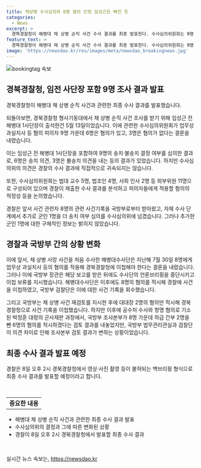 ```yaml
---
title: 채상병 수사심의위 6명 혐의 인정 임성근은 빠진 듯
categories:
  - News
excerpt: >
  경북경찰청이 해병대 채 상병 순직 사건 수사 결과를 최종 발표한다. 수사심의위원회는 9명 중 6명은 혐의 있음, 3명은 무혐의로 결론 내렸고, 임성근 전 해병대 1사단장의 혐의는 인정하기 어렵다는 의견을 내보였다. 심의 결과는 공개되지 않으며, 최종 수사 결과는 경찰이 판단할 예정이다. 사건 관련자 8명의 기록을 수사심의위로 전달하고, 추가로 군인 1명의 송치 여부도 심의될 예정이다. 경찰은 8일 오후 2시 최종 수사 결과를 발표할 예정이다.
feature_text: >
  경북경찰청이 해병대 채 상병 순직 사건 수사 결과를 최종 발표한다. 수사심의위원회는 9명 중 6명은 혐의 있음, 3명은 무혐의로 결론 내렸고, 임성근 전 해병대 1사단장의 혐의는 인정하기 어렵다는 의견을 내보였다. 심의 결과는 공개되지 않으며, 최종 수사 결과는 경찰이 판단할 예정이다. 사건 관련자 8명의 기록을 수사심의위로 전달하고, 추가로 군인 1명의 송치 여부도 심의될 예정이다. 경찰은 8일 오후 2시 최종 수사 결과를 발표할 예정이다.
image: 'https://newsdao.kr/res/images/meta/newsdao_breakingnews.jpg'
---
```


<p><img src="https://newsdao.kr/res/images/meta/newsdao_breakingnews.jpg" alt="bookingtag 속보" /></p>

<h2 data-ke-size="size26">경북경찰청, 임전 사단장 포함 9명 조사 결과 발표</h2>

<p data-ke-size="size16">경북경찰청이 해병대 채 상병 순직 사건과 관련한 최종 수사 결과를 발표했습니다. </p>

<p data-ke-size="size16">되돌아보면, 경북경찰청 형사기동대에서 채 상병 순직 사건 조사를 받기 위해 임성근 전 해병대 1사단장이 출석한건 5월 13일이었습니다. 이에 관련한 수사심의위원회가 업무상 과실치사 등 혐의 피의자 9명 가운데 6명은 혐의가 있고, 3명은 혐의가 없다는 결론을 내렸습니다. </p>

<p data-ke-size="size16">이는 임성근 전 해병대 1사단장을 포함하여 9명의 송치·불송치 결정 여부를 심의한 결과로, 6명은 송치 의견, 3명은 불송치 의견을 내는 등의 결과가 있었습니다. 하지만 수사심의위의 의견은 경찰의 수사 결과에 직접적으로 귀속되지는 않습니다. </p>

<p data-ke-size="size16">또한, 수사심의위원회는 법대 교수 5명, 법조인 4명, 사회 인사 2명 등 외부위원 11명으로 구성되어 있으며 경찰이 제출한 수사 결과를 분석하고 피의자들에게 적용할 혐의의 적정성 등을 논의했습니다. </p>

<p data-ke-size="size16">경찰은 앞서 사건 관련자 8명의 관련 사건기록을 국방부로부터 받아왔고, 자체 수사 단계에서 추가로 군인 1명을 더 송치 여부 심의를 수사심의위에 넘겼습니다. 그러나 추가한 군인 1명에 대한 구체적인 정보는 밝히지 않았습니다. </p>

<h2 data-ke-size="size26">경찰과 국방부 간의 상황 변화</h2>

<p data-ke-size="size16">이에 앞서, 채 상병 사망 사건을 처음 수사한 해병대수사단은 지난해 7월 30일 8명에게 업무상 과실치사 등의 혐의를 적용해 경북경찰청에 이첩해야 한다는 결론을 내렸습니다. 그러나 이에 국방부 장관은 해당 보고를 받은 뒤에도 수사단의 언론브리핑을 중단시키고 이첩 보류를 지시했습니다. 해병대수사단은 이후에도 8명의 혐의를 적시해 경찰에 사건을 이첩하였고, 국방부 검찰단은 이에 대한 사건 기록을 회수했습니다. </p>

<p data-ke-size="size16">그리고 국방부는 채 상병 사건 재검토를 지시한 후에 대대장 2명의 혐의만 적시해 경북경찰청으로 사건 기록을 이첩했습니다. 하지만 이후에 공수처 수사와 항명 혐의로 기소된 박정훈 대령의 군사재판 과정에서, 국방부 조사본부가 8명 가운데 하급 간부 2명을 뺀 6명의 혐의를 적시하겠다는 검토 결과를 내놓았지만, 국방부 법무관리관실과 검찰단이 의견 차이로 인해 조사본부 검토 결과가 변하는 상황이었습니다. </p>

<h2 data-ke-size="size26">최종 수사 결과 발표 예정</h2>

<p data-ke-size="size16">경찰은 8일 오후 2시 경북경찰청에서 영상·사진 촬영 등이 불허되는 백브리핑 형식으로 최종 수사 결과를 발표할 예정이라고 합니다. </p>

<p data-ke-size="size16">&nbsp;</p>

<table>
<tbody>
<tr>
<td style="text-align: center; height: 17px;"><b>중요한 내용</b></td>
</tr>
</tbody>
</table>

<ul>
<li>해병대 채 상병 순직 사건과 관련한 최종 수사 결과 발표</li>
<li>수사심의위의 결정과 그에 따른 변화된 상황</li>
<li>경찰이 8일 오후 2시 경북경찰청에서 발표할 최종 수사 결과</li>
</ul>

<p data-ke-size="size16">&nbsp;</p>
실시간 뉴스 속보는, <a href="https://newsdao.kr" rel="dofollow">https://newsdao.kr</a>


